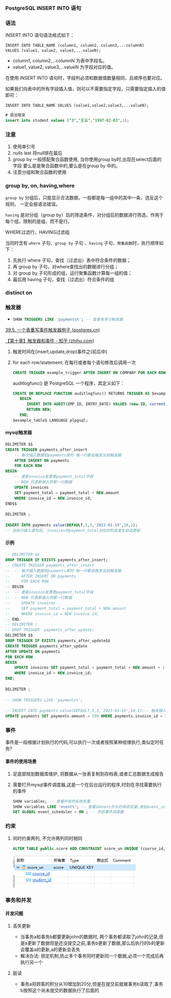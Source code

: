 ### PostgreSQL INSERT INTO 语句

### 语法

INSERT INTO 语句语法格式如下：

```
INSERT INTO TABLE_NAME (column1, column2, column3,...columnN)
VALUES (value1, value2, value3,...valueN);
```

- column1, column2,...columnN 为表中字段名。
- value1, value2, value3,...valueN 为字段对应的值。

在使用 INSERT INTO 语句时，字段列必须和数据值数量相同，且顺序也要对应。

如果我们向表中的所有字段插入值，则可以不需要指定字段，只需要指定插入的值即可：

```
INSERT INTO TABLE_NAME VALUES (value1,value2,value3,...valueN);
```

```sql
# 语法错误
insert into student values ("3","王五","1997-02-03",1);
```

### 注意

1. 使用单引号
1. nulls last 将null排在最后
1. group by 一般搭配聚合函数使用, 当你使用group by时,出现在select后面的字段 要么是是聚合函数中的,要么是在group by 中的。
1. 注意分组和聚合函数的使用



### group by, on, having,where

`group by` 分组后，只能显示合法数据，一般都是每一组中的其中一条，违反这个规则， 一定会报语法错误。

`having` 是对分组（group by）后的筛选条件，对分组后的数据进行筛选，作用于每个组，限制的是组，而不是行。

WHERE过滤行，HAVING过滤组

当同时含有 `where` 子句、`group by` 子句 、`having` 子句、`聚集函数`时，执行顺序如下：

1. 先执行 where 子句，查找（过滤出）表中符合条件的数据；
2. 再 group by 子句，对where查找出的数据进行分组；
3. 对 group by 子句形成的组，运行聚集函数计算每一组的值；
4. 最后用 having 子句，查找（过滤出）符合条件的组

### distinct on

### 触发器

- ```sql
  SHOW TRIGGERS LIKE 'payments%'; -- 查看有多少触发器
  ```

[39.5. 一个表重写事件触发器例子 (postgres.cn)](http://postgres.cn/docs/12/event-trigger-table-rewrite-example.html)

[【第十章】触发器和事件 - 知乎 (zhihu.com)](https://zhuanlan.zhihu.com/p/249041200)

1. 触发时间在(insert,update,drop)事件之(前后中)

2. for each row/statement; 在每行或者每个语句修改后调用一次

   ```sql
   CREATE TRIGGER example_trigger AFTER INSERT ON COMPANY FOR EACH ROW EXECUTE PROCEDURE auditlogfunc();
   ```

   auditlogfunc() 是 PostgreSQL 一个程序，其定义如下：

   ```sql
   CREATE OR REPLACE FUNCTION auditlogfunc() RETURNS TRIGGER AS $example_table$
      BEGIN
         INSERT INTO AUDIT(EMP_ID, ENTRY_DATE) VALUES (new.ID, current_timestamp);
         RETURN NEW;
      END;
   $example_table$ LANGUAGE plpgsql;
   ```

#### mysql触发器

```sql
DELIMITER $$
CREATE TRIGGER payments_after_insert
	-- 每次插入数据到payments表时 每一行都会触发当前触发器
    AFTER INSERT ON payments
    FOR EACH ROW
BEGIN
	-- 更新invoice发票表payment_total字段
	-- NEW 代表新插入的那一行数据
    UPDATE invoices
    SET payment_total = payment_total + NEW.amount
    WHERE invoice_id = NEW.invoice_id;
END$$

DELIMITER ;

INSERT INTO payments value(DEFAULT,5,3,'2023-01-19',10,1);
-- 当执行插入语句后, invoices的payment_total对应的列会发生自动更新
```

#### 示例

```sql
-- DELIMITER $$
DROP TRIGGER IF EXISTS payments_after_insert;
-- CREATE TRIGGER payments_after_insert
-- 	-- 每次插入数据到payments表时 每一行都会触发当前触发器
--     AFTER INSERT ON payments
--     FOR EACH ROW
-- BEGIN
-- 	-- 更新invoice发票表payment_total字段
-- 	-- NEW 代表新插入的那一行数据
--     UPDATE invoices
--     SET payment_total = payment_total + NEW.amount
--     WHERE invoice_id = NEW.invoice_id;
-- END;
-- DELIMITER ;
-- DROP TRIGGER  payments_after_update;
DELIMITER $$
DROP TRIGGER IF EXISTS payments_after_update$$
CREATE TRIGGER payments_after_update
AFTER UPDATE ON payments
FOR EACH ROW 
BEGIN 
	UPDATE invoices SET payment_total = payment_total + NEW.amount + 1
	WHERE invoice_id = NEW.invoice_id;
END;

DELIMITER ;

-- SHOW TRIGGERS LIKE 'payments%';

-- INSERT INTO payments value(DEFAULT,5,3,'2023-01-19',10,1);-- 触发插入 触发器
UPDATE payments SET payments.amount = 199 WHERE payments.invoice_id = 3 AND payments.payment_id = 9;
```

### 事件

事件是一段根据计划执行的代码,可以执行一次或者按照某种规律执行,类似定时任务?

#### 事件的使用场景

1. 足底部规划数据库维护, 将数据从一张表复制到存档表,或者汇总数据生成报告

2. 需要打开mysql事件调度器,这是一个在后台运行的程序,时刻在寻找需要执行的事件

   ```sql 
   SHOW variables; -- 查看所有的系统变量
   SHOW variables LIKE 'event%'; -- 查看以event开头的系统变量,查到event_scheduler系统调度器是默认关闭的, 节约系统资源
   SET GLOBAL event_scheduler = ON ; -- 开启事件调度器
   ```

   

### 约束

1. 同时约束两列, 不允许两列同时相同

   ```sql
   ALTER TABLE public.score ADD CONSTRAINT score_un UNIQUE (course_id, student_id);
   ```

   ![image-20230119140224063](https://raw.githubusercontent.com/Delta1035/tuchuang/main/img/202301191402405.png)



### 事务和并发

#### 并发问题

1. 丢失更新

   - 当事务a和事务b都要更新john的数据时, 两个事务都读取了john的记录,但是a更新了数据但是还没提交之前,事务b更新了数据,那么后执行的b的更新会覆盖a的更新,a的更新会丢失
   - 解决办法: 锁定机制,防止多个事务同时更新同一个数据,必须一个完成后再执行另一个

2. 脏读 

   - 事务a将顾客的积分从10增加到20分,但是在提交前就被事务b读取了,事务b按照这个尚未提交的数据执行了后面的

   
